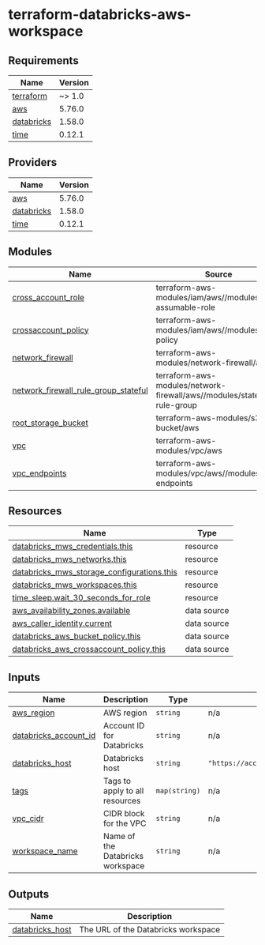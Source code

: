 # terraform-databricks-aws-workspace

<!-- BEGIN_TF_DOCS -->
## Requirements

| Name | Version |
|------|---------|
| <a name="requirement_terraform"></a> [terraform](#requirement\_terraform) | ~> 1.0 |
| <a name="requirement_aws"></a> [aws](#requirement\_aws) | 5.76.0 |
| <a name="requirement_databricks"></a> [databricks](#requirement\_databricks) | 1.58.0 |
| <a name="requirement_time"></a> [time](#requirement\_time) | 0.12.1 |

## Providers

| Name | Version |
|------|---------|
| <a name="provider_aws"></a> [aws](#provider\_aws) | 5.76.0 |
| <a name="provider_databricks"></a> [databricks](#provider\_databricks) | 1.58.0 |
| <a name="provider_time"></a> [time](#provider\_time) | 0.12.1 |

## Modules

| Name | Source | Version |
|------|--------|---------|
| <a name="module_cross_account_role"></a> [cross\_account\_role](#module\_cross\_account\_role) | terraform-aws-modules/iam/aws//modules/iam-assumable-role | 5.48.0 |
| <a name="module_crossaccount_policy"></a> [crossaccount\_policy](#module\_crossaccount\_policy) | terraform-aws-modules/iam/aws//modules/iam-policy | 5.48.0 |
| <a name="module_network_firewall"></a> [network\_firewall](#module\_network\_firewall) | terraform-aws-modules/network-firewall/aws | 1.0.2 |
| <a name="module_network_firewall_rule_group_stateful"></a> [network\_firewall\_rule\_group\_stateful](#module\_network\_firewall\_rule\_group\_stateful) | terraform-aws-modules/network-firewall/aws//modules/stateful-rule-group | 1.0.2 |
| <a name="module_root_storage_bucket"></a> [root\_storage\_bucket](#module\_root\_storage\_bucket) | terraform-aws-modules/s3-bucket/aws | 4.2.2 |
| <a name="module_vpc"></a> [vpc](#module\_vpc) | terraform-aws-modules/vpc/aws | 5.15.0 |
| <a name="module_vpc_endpoints"></a> [vpc\_endpoints](#module\_vpc\_endpoints) | terraform-aws-modules/vpc/aws//modules/vpc-endpoints | 5.15.0 |

## Resources

| Name | Type |
|------|------|
| [databricks_mws_credentials.this](https://registry.terraform.io/providers/databricks/databricks/1.58.0/docs/resources/mws_credentials) | resource |
| [databricks_mws_networks.this](https://registry.terraform.io/providers/databricks/databricks/1.58.0/docs/resources/mws_networks) | resource |
| [databricks_mws_storage_configurations.this](https://registry.terraform.io/providers/databricks/databricks/1.58.0/docs/resources/mws_storage_configurations) | resource |
| [databricks_mws_workspaces.this](https://registry.terraform.io/providers/databricks/databricks/1.58.0/docs/resources/mws_workspaces) | resource |
| [time_sleep.wait_30_seconds_for_role](https://registry.terraform.io/providers/hashicorp/time/0.12.1/docs/resources/sleep) | resource |
| [aws_availability_zones.available](https://registry.terraform.io/providers/hashicorp/aws/5.76.0/docs/data-sources/availability_zones) | data source |
| [aws_caller_identity.current](https://registry.terraform.io/providers/hashicorp/aws/5.76.0/docs/data-sources/caller_identity) | data source |
| [databricks_aws_bucket_policy.this](https://registry.terraform.io/providers/databricks/databricks/1.58.0/docs/data-sources/aws_bucket_policy) | data source |
| [databricks_aws_crossaccount_policy.this](https://registry.terraform.io/providers/databricks/databricks/1.58.0/docs/data-sources/aws_crossaccount_policy) | data source |

## Inputs

| Name | Description | Type | Default | Required |
|------|-------------|------|---------|:--------:|
| <a name="input_aws_region"></a> [aws\_region](#input\_aws\_region) | AWS region | `string` | n/a | yes |
| <a name="input_databricks_account_id"></a> [databricks\_account\_id](#input\_databricks\_account\_id) | Account ID for Databricks | `string` | n/a | yes |
| <a name="input_databricks_host"></a> [databricks\_host](#input\_databricks\_host) | Databricks host | `string` | `"https://accounts.cloud.databricks.com"` | no |
| <a name="input_tags"></a> [tags](#input\_tags) | Tags to apply to all resources | `map(string)` | n/a | yes |
| <a name="input_vpc_cidr"></a> [vpc\_cidr](#input\_vpc\_cidr) | CIDR block for the VPC | `string` | n/a | yes |
| <a name="input_workspace_name"></a> [workspace\_name](#input\_workspace\_name) | Name of the Databricks workspace | `string` | n/a | yes |

## Outputs

| Name | Description |
|------|-------------|
| <a name="output_databricks_host"></a> [databricks\_host](#output\_databricks\_host) | The URL of the Databricks workspace |
<!-- END_TF_DOCS -->
